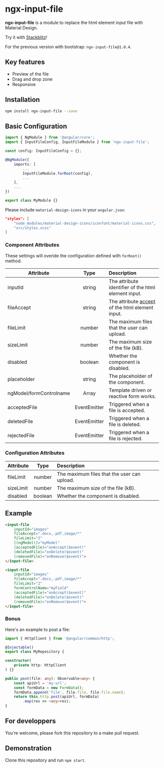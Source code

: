 # ngx-input-file

**ngx-input-file** is a module to replace the html element input file with Material Design.

Try it with [Stackblitz](https://stackblitz.com/edit/angular-f3zu7r)!

For the previous version with bootstrap: `ngx-input-file@1.0.4`.

## Key features
- Preview of the file
- Drag and drop zone
- Responsive

## Installation 
```bash
npm install ngx-input-file --save
```

## Basic Configuration
```typescript
import { NgModule } from '@angular/core';
import { InputFileConfig, InputFileModule } from 'ngx-input-file';

const config: InputFileConfig = {};

@NgModule({
    imports: [
        ... 
        InputFileModule.forRoot(config),
        ...
    ],
    ...
})

export class MyModule {}
```

Please include `material-design-icons` in your `angular.json`:
```json
"styles": [
    "node_modules/material-design-icons/iconfont/material-icons.css",
    "src/styles.scss"
]
```

### Component Attributes
These settings will overide the configuration defined with `forRoot()` method.  

| Attribute               | Type                    | Description                              |
| ----------------------- |:-----------------------:| :---------------------------------------- |
| inputId                 | string                  | The attribute identifier of the html element input. |
| fileAccept              | string                  | The attribute [accept](https://www.w3schools.com/tags/att_input_accept.asp) of the html element input. |
| fileLimit               | number                  | The maximum files that the user can upload. |
| sizeLimit               | number                  | The maximum size of the file (kB). |
| disabled                | boolean                 | Whether the component is disabled. |
| placeholder             | string                  | The placeholder of the component. |
| ngModel/formControlname | Array<InputFile>        | Template driven or reactive form works. 
| acceptedFile            | EventEmitter<InputFile> | Triggered when a file is accepted. |
| deletedFile             | EventEmitter<InputFile> | Triggered when a file is deleted. |
| rejectedFile            | EventEmitter<InputFile> | Triggered when a file is rejected. |

### Configuration Attributes
| Attribute               | Type                    | Description                              |
| ----------------------- |:-----------------------:| :---------------------------------------- |
| fileLimit               | number                  | The maximum files that the user can upload. |
| sizeLimit               | number                  | The maximum size of the file (kB). |
| disabled                | boolean                 | Whether the component is disabled. |

## Example

```html
<input-file 
    inputId="images"
    fileAccept=".docx,.pdf,image/*"
    fileLimit="2" 
    [(ngModel)]="myModel"
    (acceptedFile)="onAccept($event)"
    (deletedFile)="onDelete($event)"
    (removedFile)="onRemove($event)">
</input-file>

<input-file 
    inputId="images"
    fileAccept=".docx,.pdf,image/*"
    fileLimit="2" 
    formControlName="myField"
    (acceptedFile)="onAccept($event)"
    (deletedFile)="onDelete($event)"
    (removedFile)="onRemove($event)">
</input-file> 
```

### Bonus
Here's an example to post a file:
```ts
import { HttpClient } from '@angular/common/http';

@Injectable()
export class MyRepository {

constructor(
    private http: HttpClient
) {}

public post(file: any): Observable<any> {
    const apiUrl = 'my-url';
    const formData = new FormData();
    formData.append('file', file.file, file.file.name);
    return this.http.post(apiUrl, formData)
        .map(res => <any>res);
}
```

## For developpers
You're welcome, please fork this repository to a make pull request.

## Demonstration
Clone this repository and run `npm start`.